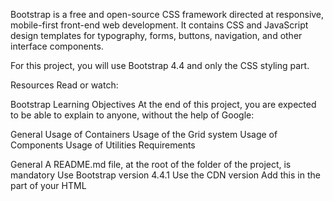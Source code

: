Bootstrap is a free and open-source CSS framework directed at responsive, mobile-first front-end web development. It contains CSS and JavaScript design templates for typography, forms, buttons, navigation, and other interface components.

For this project, you will use Bootstrap 4.4 and only the CSS styling part.

Resources
Read or watch:

Bootstrap
Learning Objectives
At the end of this project, you are expected to be able to explain to anyone, without the help of Google:

General
Usage of Containers
Usage of the Grid system
Usage of Components
Usage of Utilities
Requirements

General
A README.md file, at the root of the folder of the project, is mandatory
Use Bootstrap version 4.4.1
Use the CDN version
Add this <link> in the <head> part of your HTML

<link rel="stylesheet" href="https://stackpath.bootstrapcdn.com/bootstrap/4.4.1/css/bootstrap.min.css" integrity="sha384-Vkoo8x4CGsO3+Hhxv8T/Q5PaXtkKtu6ug5TOeNV6gBiFeWPGFN9MuhOf23Q9Ifjh" crossorigin="anonymous">
